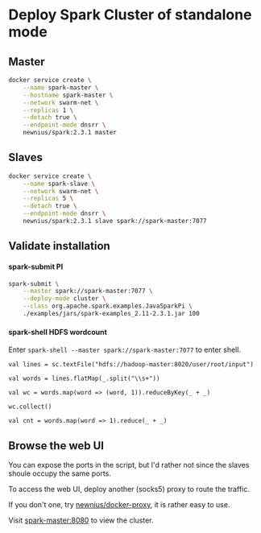 # Deploy Spark Cluster of standalone mode

## Master

```bash
docker service create \
	--name spark-master \
	--hostname spark-master \
	--network swarm-net \
	--replicas 1 \
	--detach true \
	--endpoint-mode dnsrr \
	newnius/spark:2.3.1 master
```

## Slaves

```bash
docker service create \
	--name spark-slave \
	--network swarm-net \
	--replicas 5 \
	--detach true \
	--endpoint-mode dnsrr \
	newnius/spark:2.3.1 slave spark://spark-master:7077
```

## Validate installation

#### spark-submit PI

```bash
spark-submit \
	--master spark://spark-master:7077 \
	--deploy-mode cluster \
	--class org.apache.spark.examples.JavaSparkPi \
	./examples/jars/spark-examples_2.11-2.3.1.jar 100
```

#### spark-shell HDFS wordcount

Enter `spark-shell --master spark://spark-master:7077` to enter shell.

```shell
val lines = sc.textFile("hdfs://hadoop-master:8020/user/root/input")

val words = lines.flatMap(_.split("\\s+"))

val wc = words.map(word => (word, 1)).reduceByKey(_ + _)

wc.collect()

val cnt = words.map(word => 1).reduce(_ + _)
```

## Browse the web UI

You can expose the ports in the script, but I'd rather not since the slaves shoule occupy the same ports.

To access the web UI, deploy another (socks5) proxy to route the traffic.

If you don't one, try [newnius/docker-proxy](https://hub.docker.com/r/newnius/docker-proxy/), it is rather easy to use.

Visit [spark-master:8080](http://spark-master:8080) to view the cluster.
